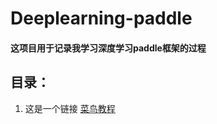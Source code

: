 # Deeplearning-paddle
#### 这项目用于记录我学习深度学习paddle框架的过程
## 目录：
1. 这是一个链接 [菜鸟教程](https://www.runoob.com)
  
